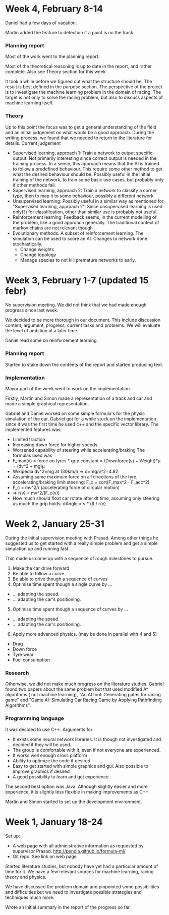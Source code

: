 # Week 4, February 8-14
Daniel had a few days of vacation.

Martin added the feature to detection if a point is on the track.

### Planning report
Most of the work went to the planning report. 

Most of the theoretical reasoning is up to date in the report, and rather complete. Also see Theory section for this week

It took a while before we figured out what the structure should be. The result is best defined in the purpose section. The perspective of the project is to investigate the machine learning problem in the domain of racing. The target is not only to solve the racing problem, but also to discuss aspects of machine learning itself.

### Theory
Up to this point the focus was to get a general understanding of the field and an initial judgement on what would be a good approach. During the writing process, we found that we needed to return to the literature for details. Current judgement
 - Supervised learning, approach 1: Train a network to output specific output. Not primarily interesting since correct output is needed in the training process. In a sense, this approach means that the AI is trained to follow a predefined behaviour. This require some other method to get what the desired behaviour should be. Possibly useful in the initial training of the network, to train some basic use cases, but probably only if other methods fail.
 - Supervised learning, approach 2: Train a network to classify a corner type, then to map it to some behaviour, possibly a different network.
 - Unsupervised learning: Possibly useful in a similar way as mentioned for "Supervised learning, approach 2". Since unsupervised learning is used only(?) for classification, other than similar use is probably not useful. 
 - Reinforcement learning: Feedback seems, in the current modelling of the problem, like a good approach generally. The traditional context of markov chains are not relevant though
 - Evolutionary methods. A subset of reinforcement learning. The simulation can be used to score an AI. Changes to network done stochastically.
    - Change weights
    - Change topology
    - Manage species to not kill premature networks to early.

# Week 3, February 1-7 (updated 15 febr)
No supervision meeting. We did not think that we had made enough progress since last week.

We decided to be more thorough in our document. This include discussion content, argument, progress, current tasks and problems. We will evaluate the level of ambition at a later time.

Daniel read some on reinforcement learning.

### Planning report
Started to stake down the contents of the report and started producing text.

### Implementation
Mayor part of the week went to work on the implementation.

Firstly, Martin and Simon made a representation of a track and car and made a simple graphical representation.

Gabriel and Daniel worked on some simple formula's for the physic simulation of the car. Gabriel got for a while stuck on the implementation since it was the first time he used c++ and the specific vector library. The implemented features was:
 - Limited traction
 - Increasing down force for higher speeds
 - Worsened capability of steering while accelerating/braking
The formulas used was 
 - F_max(v) = force on tyres * grip constant = (Downforce(v) + Weight)*µ = (dv^2 + mg)µ
 - Wikipedia dv^2=mg at 130km/h => d=mg/v^2=4.82
 - Assuming same maximum force on all directions of the tyre, accelerating/braking limit steering: F_c = sqrt(F_max^2 - F_acc^2)
 - F_c = mv^2/r (accelerating force of circular motion)
 - => r(v) = mv^2/(F_c(v))
 - How much should float car rotate after dt time, assuming only steering as much the grip holds: dAngle = v * dt / r(v)
 
# Week 2, January 25-31
During the initial supervision meeting with Prasad. Among other things he suggested us to get started with a really simple problem and get a simple simulation up and running fast.

That made us come up with a sequence of rough milestones to pursue. 

1. Make the car drive forward
2. Be able to follow a curve
3. Be able to drive though a sequence of curves
4. Optimise time spent though a single curve by ...

 - ... adapting the speed.
 - ... adapting the car's positioning.

5. Optimise time spent though a sequence of curves by ...

 - ... adapting the speed.
 - ... adapting the car's positioning.

6. Apply more advanced physics. (may be done in parallel with 4 and 5)

 - Drag
 - Down force
 - Tyre wear
 - Fuel consumption

### Research

Otherwise, we did not make much progress on the literature studies. Gabriel found two papers about the same problem but that used modified A* algorithms ( not machine learning), "An AI tool: Generating paths for racing game" and "Game AI: Simulating Car Racing Game by Applying Pathfinding Algorithms".


### Programming language
It was decided to use C++. Arguments for:

- It exists some neural network libraries. It is though not investigated and decided if they will be used. 
- The group is comfortable with it, even if not everyone are experienced.
- It works well enough cross platform
- Ability to optimize the code if desired
- Easy to get started with simple graphics and gui. Also possible to improve graphics if desired
- A good possibility to learn and get experience

The second best option was Java. Although slightly easier and more experience, it is slightly less flexible in making improvements as C++.

Martin and Simon started to set up the development environment.

# Week 1, January 18-24
Set up:

- A web page with all administrative information as requested by supervisor Prasad. http://pendla.github.io/formula-ml/ 
- Git repo. See link on web page

Started literature studies, but nobody have yet had a particular amount of time for it. We have a few relevant sources for machine learning, racing theory and physics. 

We have discussed the problem domain and pinpointed some possibilities and difficulties but we need to investigate possible strategies and techniques much more.

Wrote an initial summary in the report of the progress so far.

